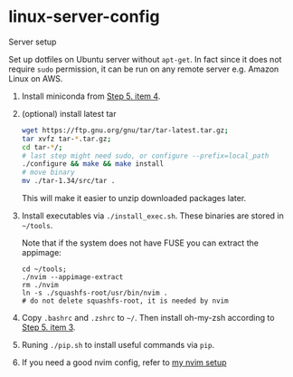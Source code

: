 # linux-server-config
Server setup

Set up dotfiles on Ubuntu server without `apt-get`. In fact since it does not require `sudo` permission, it can be run on any remote server e.g. Amazon Linux on AWS.

1. Install miniconda from [Step 5. item 4](https://github.com/cnut1648/dotfiles/tree/master#step-5).

2. (optional) install latest tar

    ```sh
    wget https://ftp.gnu.org/gnu/tar/tar-latest.tar.gz;
    tar xvfz tar-*.tar.gz;
    cd tar-*/;
    # last step might need sudo, or configure --prefix=local_path
    ./configure && make && make install
    # move binary
    mv ./tar-1.34/src/tar .
    ```

    This will make it easier to unzip downloaded packages later.

3. Install executables via `./install_exec.sh`. These binaries are stored in `~/tools`.

   Note that if the system does not have FUSE you can extract the appimage:
   ```shell
   cd ~/tools;
   ./nvim --appimage-extract
   rm ./nvim
   ln -s ./squashfs-root/usr/bin/nvim .
   # do not delete squashfs-root, it is needed by nvim
   ```

4. Copy `.bashrc` and `.zshrc` to `~/`. Then install oh-my-zsh according to [Step 5. item 3](https://github.com/cnut1648/dotfiles/tree/master#step-5).

5. Runing `./pip.sh` to install useful commands via `pip`.

6. If you need a good nvim config, refer to [my nvim setup](https://github.com/cnut1648/nvim-lua.git)